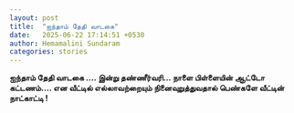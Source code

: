 ```yaml
---
layout: post
title:  "ஐந்தாம் தேதி வாடகை"
date:   2025-06-22 17:14:51 +0530
author: Hemamalini Sundaram
categories: stories
---
```


**ஐந்தாம் தேதி வாடகை \.... இன்று தண்ணீர்வரி\... நாளை பிள்ளையின் ஆட்டோ கட்டணம்\....
என வீட்டில் எல்லாவற்றையும் நினைவுறுத்துவதால் பெண்களே வீட்டின் நாட்காட்டி !**
